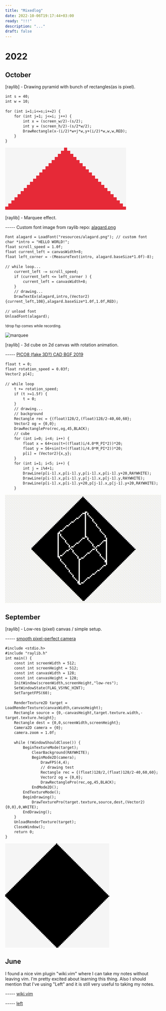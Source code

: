 ```yaml
---
title: "Mixedlog"
date: 2022-10-06T19:17:44+03:00
ready: "!!!"
description: "..."
draft: false
---
```



# 2022
## October

[raylib] - Drawing pyramid with bunch of rectangles(as is pixel).

```text
int s = 40;
int w = 10;

for (int i=1;i<=s;i+=2) {
    for (int j=1; j<=i; j++) {
        int x = (screen_w/2)-(s/2);
        int y = (screen_h/2)-(s/2*w/2);
        DrawRectangle(x-(i/2)*w+j*w,y+(i/2)*w,w,w,RED);
    }
}
```

![pyramid](/images/mixed-log/pyramid.png "140")

[raylib] - Marquee effect.

----- Custom font image from raylib repo: [alagard.png](https://github.com/raysan5/raylib/blob/0abba4dc1854e71f58b252e840058178ea845e25/examples/text/resources/fonts/alagard.png)
```text
Font alagard = LoadFont("resources/alagard.png"); // custom font
char *intro = "HELLO WORLD!";
float scroll_speed = 1.0f;
float current_left = canvasWidth+8;
float left_corner = -(MeasureText(intro, alagard.baseSize*1.0f)-8);

// while loop...
    current_left -= scroll_speed;
    if (current_left <= left_corner ) {
        current_left = canvasWidth+8;
    }
    // drawing...
    DrawTextEx(alagard,intro,(Vector2){current_left,108},alagard.baseSize*1.0f,1.0f,RED);

// unload font
UnloadFont(alagard);
```
<small>!drop fsp comes while recording.</small>

![marquee](/images/mixed-log/marquee.gif "140")

[raylib] - 3d cube on 2d canvas with rotation animation.

----- [PICO8 (fake 3D?) CAD BGF 2019](https://www.youtube.com/watch?v=HIFhRacJXPY)

```text
float t = 0;
float rotation_speed = 0.03f;
Vector2 p[4];

// while loop
    t += rotation_speed;
    if (t >=1.5f) {
        t = 0;
    }
    // drawing...
    // background
    Rectangle rec = {(float)128/2,(float)128/2-40,60,60};
    Vector2 og = {0,0};
    DrawRectanglePro(rec,og,45,BLACK);
    // cube
    for (int i=0; i<4; i++) {
        float x = 64+cos(t+((float)i/4.0*M_PI*2))*20;
        float y = 56+sin(t+((float)i/4.0*M_PI*2))*20;
        p[i] = (Vector2){x,y};
    }
    for (int i=1; i<5; i++) {
        int j = i%4+1;
        DrawLine(p[i-1].x,p[i-1].y,p[i-1].x,p[i-1].y+20,RAYWHITE);
        DrawLine(p[i-1].x,p[i-1].y,p[j-1].x,p[j-1].y,RAYWHITE);
        DrawLine(p[i-1].x,p[i-1].y+20,p[j-1].x,p[j-1].y+20,RAYWHITE);
    }
```

![cube-anim](/images/mixed-log/cube-anim.gif "140")

## September
[raylib] - Low-res (pixel) canvas / simple setup.

----- [smooth pixel-perfect camera](https://www.raylib.com/examples/core/loader.html?name=core_smooth_pixelperfect)

```text
#include <stdio.h>
#include "raylib.h"
int main() {
    const int screenWidth = 512;
    const int screenHeight = 512;
    const int canvasWidth = 128;
    const int canvasHeight = 128;
    InitWindow(screenWidth,screenHeight,"low-res");
    SetWindowState(FLAG_VSYNC_HINT);
    SetTargetFPS(60);

    RenderTexture2D target = LoadRenderTexture(canvasWidth,canvasHeight);
    Rectangle source = {0,-canvasHeight,target.texture.width,-target.texture.height};
    Rectangle dest = {0,0,screenWidth,screenHeight};
    Camera2D camera = {0};
    camera.zoom = 1.0f;

    while (!WindowShouldClose()) {
        BeginTextureMode(target);
            ClearBackground(RAYWHITE);
            BeginMode2D(camera);
                DrawFPS(4,4);
                // drawing test
                Rectangle rec = {(float)128/2,(float)128/2-40,60,60};
                Vector2 og = {0,0};
                DrawRectanglePro(rec,og,45,BLACK);
            EndMode2D();
        EndTextureMode();
        BeginDrawing();
            DrawTexturePro(target.texture,source,dest,(Vector2){0,0},0,WHITE);
        EndDrawing();
    }
    UnloadRenderTexture(target);
    CloseWindow();
    return 0;
}
```

![test](/images/mixed-log/low-res_rectangle.png "140")

## June

I found a nice vim plugin "wiki.vim" where I can take my notes without leaving vim.
I'm pretty excited about learning this thing.
Also I should mention that I've using "Left" and it is still very useful to taking my notes.

----- [wiki.vim](https://github.com/lervag/wiki.vim)

----- [left](https://100r.co/site/left.html)
